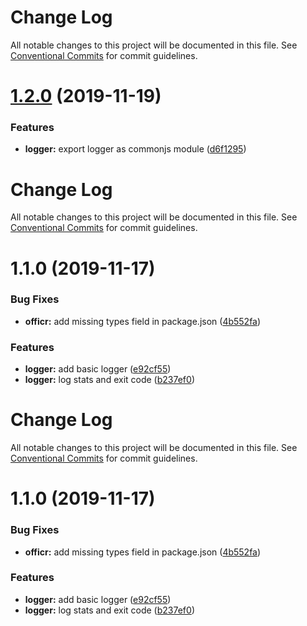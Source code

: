 # Change Log

All notable changes to this project will be documented in this file. See
[Conventional Commits](https://conventionalcommits.org) for commit guidelines.

# [1.2.0](https://github.com/stasson/officr/compare/@officr/logger@1.1.0...@officr/logger@1.2.0) (2019-11-19)

### Features

- **logger:** export logger as commonjs module
  ([d6f1295](https://github.com/stasson/officr/commit/d6f1295018a55661754bf16b3c07ac47e105ff3c))

# Change Log

All notable changes to this project will be documented in this file. See
[Conventional Commits](https://conventionalcommits.org) for commit guidelines.

# 1.1.0 (2019-11-17)

### Bug Fixes

- **officr:** add missing types field in package.json
  ([4b552fa](https://github.com/stasson/officr/commit/4b552fa7743084e984c6a74a8da21bd2e5528224))

### Features

- **logger:** add basic logger
  ([e92cf55](https://github.com/stasson/officr/commit/e92cf55f885903ed938b61dee1c9b9961e0fd5cc))
- **logger:** log stats and exit code
  ([b237ef0](https://github.com/stasson/officr/commit/b237ef0cd41748d26fd5f1ab9c17b0934b9780c9))

# Change Log

All notable changes to this project will be documented in this file. See
[Conventional Commits](https://conventionalcommits.org) for commit guidelines.

# 1.1.0 (2019-11-17)

### Bug Fixes

- **officr:** add missing types field in package.json
  ([4b552fa](https://github.com/stasson/officr/commit/4b552fa7743084e984c6a74a8da21bd2e5528224))

### Features

- **logger:** add basic logger
  ([e92cf55](https://github.com/stasson/officr/commit/e92cf55f885903ed938b61dee1c9b9961e0fd5cc))
- **logger:** log stats and exit code
  ([b237ef0](https://github.com/stasson/officr/commit/b237ef0cd41748d26fd5f1ab9c17b0934b9780c9))
